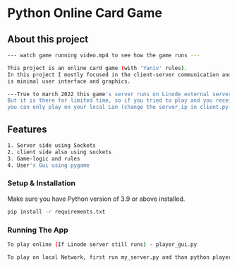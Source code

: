 # Python Online Card Game

##  About this project
```bash
--- watch game running video.mp4 to see how the game runs ---

This project is an online card game (with 'Yaniv' rules).
In this project I mostly focused in the client-server communication and the mudularity of the project so there
is minimal user interface and graphics.

---True to march 2022 this game's server runs on Linode external server so the game can be played from any machine
But it is there for limited time, so if you tried to play and you receive an error -
you can only play on your local Lan (change the server_ip in client.py to your local ip)--- 
```
##  Features
```bash
1. Server side using Sockets
2. client side also using sockets
3. Game-logic and rules
4. User's Gui using pygame 
```


### Setup & Installation

Make sure you have Python version of 3.9 or above installed.


```bash
pip install -r requirements.txt
```

### Running The App

```bash
To play online (If Linode server still runs) - player_gui.py

To play on local Network, first run my_server.py and than python player_gui.py
```
